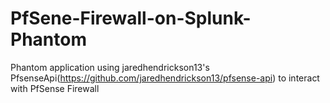 # PfSene-Firewall-on-Splunk-Phantom
Phantom application using jaredhendrickson13's PfsenseApi(https://github.com/jaredhendrickson13/pfsense-api) to interact with PfSense Firewall
